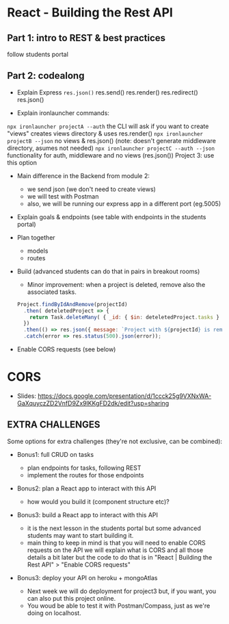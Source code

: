 

# React - Building the Rest API



<!-- 

- Slides: 
  https://docs.google.com/presentation/d/194i1dCV2vpqTN5T3yC5lysvfS-_fnEkok97QpaOtb3w/edit?usp=sharing


- Students portal: some things highlighted


- Final result Sept21: 
  https://github.com/Coding-Ninjas-Ironhack-Sept-2021/project-management-server

  note: the last commits are for Auth ("functionality to register" + "functionality for authentication")


- Approach: 
  - option 1: codealong (takes quite a bit of time, 4-5h )
  - option 2: giving students the code & ask them to try to understand it ? (they may feel overwhelmed)

-->

## Part 1: intro to REST & best practices 

follow students portal

## Part 2: codealong


- Explain Express `res.json()`
  res.send()
  res.render()
  res.redirect()
  res.json()


- Explain ironlauncher commands:

`npx ironlauncher projectA --auth`
  the CLI will ask if you want to create "views"
  creates views directory & uses res.render()
`npx ironlauncher projectB --json`
  no views & res.json()
  (note: doesn't generate middleware directory, asumes not needed)
`npx ironlauncher projectC --auth --json`
  functionality for auth, middleware and no views (res.json())
  Project 3: use this option


- Main difference in the Backend from module 2:
  - we send json (we don't need to create views)
  - we will test with Postman
  - also, we will be running our express app in a different port (eg.5005)


- Explain goals & endpoints
  (see table with endpoints in the students portal)


- Plan together
  - models
  - routes


- Build (advanced students can do that in pairs in breakout rooms)
  
  
  - Minor improvement: when a project is deleted, remove also the associated tasks.
  
  ```javascript
  Project.findByIdAndRemove(projectId)
    .then( deteletedProject => {
      return Task.deleteMany( { _id: { $in: deteletedProject.tasks } } );
    })
    .then(() => res.json({ message: `Project with ${projectId} is removed successfully.` }))
    .catch(error => res.status(500).json(error));
  ```
  

- Enable CORS requests (see below)



# CORS

- Slides: 
  https://docs.google.com/presentation/d/1ccck25g9VXNxWA-GaXquyczZD2VnfD9Zx9lKKgFD2dk/edit?usp=sharing




## EXTRA CHALLENGES

Some options for extra challenges (they're not exclusive, can be combined):

- Bonus1: full CRUD on tasks
  - plan endpoints for tasks, following REST
  - implement the routes for those endpoints

- Bonus2: plan a React app to interact with this API
  - how would you build it (component structure etc)?

- Bonus3: build a React app to interact with this API
  - it is the next lesson in the students portal but some advanced students may want to start building it.
  - main thing to keep in mind is that you will need to enable CORS requests on the API
we will explain what is CORS and all those details a bit later but the code to do that is in "React | Building the Rest API" > "Enable CORS requests"

- Bonus3: deploy your API on heroku + mongoAtlas
  - Next week  we will do deployment for project3 but, if you want, you can also put this project online. 
  - You woud be able to test it with Postman/Compass, just as we're doing on localhost.





